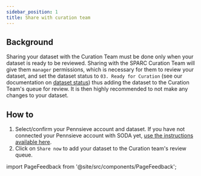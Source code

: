 ```yaml
---
sidebar_position: 1
title: Share with curation team
---
```


## Background

Sharing your dataset with the Curation Team must be done only when your dataset is ready to be reviewed. Sharing with the SPARC Curation Team will give them `manager` permissions, which is necessary for them to review your dataset, and set the dataset status to `03. Ready for Curation` (see our documentation on [dataset status](../manage-dataset/view-and-change-status.md)) thus adding the dataset to the Curation Team's queue for review. It is then highly recommended to not make any changes to your dataset.

## How to

1. Select/confirm your Pennsieve account and dataset. If you have not connected your Pennsieve account with SODA yet, [use the instructions available here](../manage-dataset/connect-your-pennsieve-account-with-soda).
2. Click on `Share now` to add your dataset to the Curation team's review queue.

import PageFeedback from '@site/src/components/PageFeedback';

<PageFeedback />
